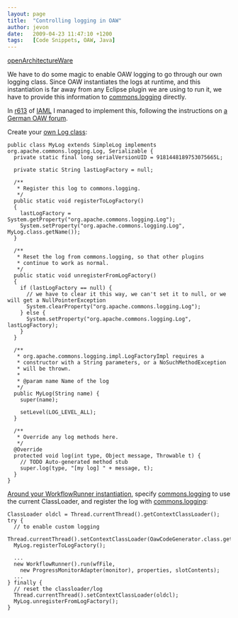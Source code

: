 ```yaml
---
layout: page
title:  "Controlling logging in OAW"
author: jevon
date:   2009-04-23 11:47:10 +1200
tags:   [Code Snippets, OAW, Java]
---
```


[openArchitectureWare](openArchitectureWare.md)

We have to do some magic to enable OAW logging to go through our own logging class. Since OAW instantiates the logs at runtime, and this instantiation is far away from any Eclipse plugin we are using to run it, we have to provide this information to [commons.logging](commons-logging.md) directly.

In <a href="http://code.google.com/p/iaml/source/detail?r=613">r613</a> of [IAML](IAML.md) I managed to implement this, following the instructions on <a href="http://oaw-forum.itemis.de/forum/viewtopic.php?forum=1&showtopic=1486">a German OAW forum</a>.

Create your <a href="http://code.google.com/p/iaml/source/browse/trunk/org.openiaml.model.codegen.oaw/src/org/openiaml/model/codegen/oaw/MyLog.java?spec=svn613&r=613">own Log class</a>:

```
public class MyLog extends SimpleLog implements org.apache.commons.logging.Log, Serializable {
  private static final long serialVersionUID = 9181448189753075665L;
  
  private static String lastLogFactory = null;
  
  /**
   * Register this log to commons.logging.
   */
  public static void registerToLogFactory()
  {
    lastLogFactory = System.getProperty("org.apache.commons.logging.Log");
    System.setProperty("org.apache.commons.logging.Log", MyLog.class.getName());
  }

  /**
   * Reset the log from commons.logging, so that other plugins
   * continue to work as normal.
   */
  public static void unregisterFromLogFactory()
  {
    if (lastLogFactory == null) {
      // we have to clear it this way, we can't set it to null, or we will get a NullPointerException
      System.clearProperty("org.apache.commons.logging.Log");
    } else {
      System.setProperty("org.apache.commons.logging.Log", lastLogFactory);
    }
  }
  
  /**
   * org.apache.commons.logging.impl.LogFactoryImpl requires a
   * constructor with a String parameters, or a NoSuchMethodException
   * will be thrown.
   * 
   * @param name Name of the log
   */
  public MyLog(String name) { 
    super(name);
    
    setLevel(LOG_LEVEL_ALL);
  }

  /**
   * Override any log methods here.
   */
  @Override
  protected void log(int type, Object message, Throwable t) {
    // TODO Auto-generated method stub
    super.log(type, "[my log] " + message, t);
  }
}
```

<a href="http://code.google.com/p/iaml/source/diff?spec=svn613&r=613&format=side&path=/trunk/org.openiaml.model.codegen.oaw/src/org/openiaml/model/codegen/oaw/OawCodeGenerator.java#43">Around your WorkflowRunner instantiation</a>, specify [commons.logging](commons-logging.md) to use the current ClassLoader, and register the log with [commons.logging](commons-logging.md):

```
ClassLoader oldcl = Thread.currentThread().getContextClassLoader();
try {
  // to enable custom logging
  Thread.currentThread().setContextClassLoader(OawCodeGenerator.class.getClassLoader());
  MyLog.registerToLogFactory();

  ...
  new WorkflowRunner().run(wfFile,
    new ProgressMonitorAdapter(monitor), properties, slotContents);
  ...
} finally {
  // reset the classloader/log
  Thread.currentThread().setContextClassLoader(oldcl);
  MyLog.unregisterFromLogFactory();
}
```

